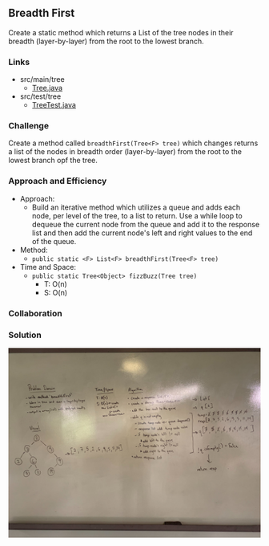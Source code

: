## Breadth First
Create a static method which returns a List of the tree nodes in their breadth (layer-by-layer) from the root to the lowest branch.

### Links
* src/main/tree
  * [Tree.java](../code401challenges/src/main/java/tree/Tree.java)
* src/test/tree
  * [TreeTest.java](../code401challenges/src/main/java/tree/TreeTest.java)

### Challenge
Create a  method called `breadthFirst(Tree<F> tree)` which changes returns a list of the nodes in breadth order (layer-by-layer) from the root to the lowest branch opf the tree.

### Approach and Efficiency
* Approach:
  * Build an iterative method which utilizes a queue and adds each node, per level of the tree, to a list to return. Use a while loop to dequeue the current node from the queue and add it to the response list and then add the current node's left and right values to the end of the queue.
* Method:
  * `public static <F> List<F> breadthFirst(Tree<F> tree)`
* Time and Space:
  * `public static Tree<Object> fizzBuzz(Tree tree)`
    * T: O(n)
    * S: O(n)

### Collaboration


### Solution
![breadth first](../assets/breadth-first.jpg)